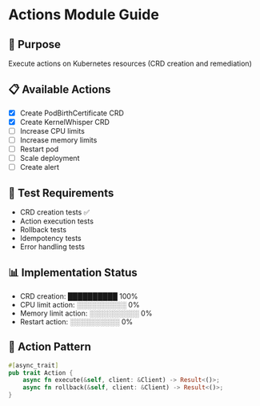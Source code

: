 # Actions Module Guide

## 🎯 Purpose
Execute actions on Kubernetes resources (CRD creation and remediation)

## 📋 Available Actions
- [x] Create PodBirthCertificate CRD
- [x] Create KernelWhisper CRD
- [ ] Increase CPU limits
- [ ] Increase memory limits
- [ ] Restart pod
- [ ] Scale deployment
- [ ] Create alert

## 🧪 Test Requirements
- CRD creation tests ✅
- Action execution tests
- Rollback tests
- Idempotency tests
- Error handling tests

## 📊 Implementation Status
- CRD creation: ██████████ 100%
- CPU limit action: ░░░░░░░░░░ 0%
- Memory limit action: ░░░░░░░░░░ 0%
- Restart action: ░░░░░░░░░░ 0%

## 🔧 Action Pattern
```rust
#[async_trait]
pub trait Action {
    async fn execute(&self, client: &Client) -> Result<()>;
    async fn rollback(&self, client: &Client) -> Result<()>;
}
```